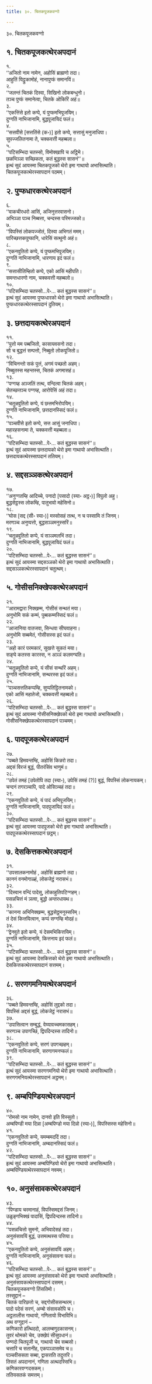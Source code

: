 ```yaml
---
title: ३०. चितकपूजकवग्गो

---
```

३०. चितकपूजकवग्गो  


## १. चितकपूजकत्थेरअपदानं

१.  
‘‘अजितो नाम नामेन, अहोसिं ब्राह्मणो तदा।  
आहुतिं यिट्ठुकामोहं, नानापुप्फं समानयिं॥  
२.  
‘‘जलन्तं चितकं दिस्वा, सिखिनो लोकबन्धुनो।  
तञ्च पुप्फं समानेत्वा, चितके ओकिरिं अहं॥  
३.  
‘‘एकत्तिंसे इतो कप्पे, यं पुप्फमभिपूजयिम्।  
दुग्गतिं नाभिजानामि, बुद्धपूजायिदं फलं॥  
४.  
‘‘सत्तवीसे [सत्ततिंसे (क॰)] इतो कप्पे, सत्तासुं मनुजाधिपा।  
सुपज्जलितनामा ते, चक्कवत्ती महब्बला॥  
५.  
‘‘पटिसम्भिदा चतस्सो, विमोक्खापि च अट्ठिमे।  
छळभिञ्ञा सच्छिकता, कतं बुद्धस्स सासनं’’॥  
इत्थं सुदं आयस्मा चितकपूजको थेरो इमा गाथायो अभासित्थाति।  
चितकपूजकत्थेरस्सापदानं पठमम्।  


## २. पुप्फधारकत्थेरअपदानं

६.  
‘‘वाकचीरधरो आसिं, अजिनुत्तरवासनो।  
अभिञ्ञा पञ्च निब्बत्ता, चन्दस्स परिमज्जको॥  
७.  
‘‘विपस्सिं लोकपज्जोतं, दिस्वा अभिगतं ममम्।  
पारिच्छत्तकपुप्फानि, धारेसिं सत्थुनो अहं॥  
८.  
‘‘एकनवुतितो कप्पे, यं पुप्फमभिपूजयिम्।  
दुग्गतिं नाभिजानामि, धारणाय इदं फलं॥  
९.  
‘‘सत्तासीतिम्हितो कप्पे, एको आसिं महीपति।  
समन्तधारणो नाम, चक्कवत्ती महब्बलो॥  
१०.  
‘‘पटिसम्भिदा चतस्सो…पे॰… कतं बुद्धस्स सासनं’’॥  
इत्थं सुदं आयस्मा पुप्फधारको थेरो इमा गाथायो अभासित्थाति।  
पुप्फधारकत्थेरस्सापदानं दुतियम्।  


## ३. छत्तदायकत्थेरअपदानं

११.  
‘‘पुत्तो मम पब्बजितो, कासायवसनो तदा।  
सो च बुद्धत्तं सम्पत्तो, निब्बुतो लोकपूजितो॥  
१२.  
‘‘विचिनन्तो सकं पुत्तं, अगमं पच्छतो अहम्।  
निब्बुतस्स महन्तस्स, चितकं अगमासहं॥  
१३.  
‘‘पग्गय्ह अञ्जलिं तत्थ, वन्दित्वा चितकं अहम्।  
सेतच्छत्तञ्च पग्गय्ह, आरोपेसिं अहं तदा॥  
१४.  
‘‘चतुन्नवुतितो कप्पे, यं छत्तमभिरोपयिम्।  
दुग्गतिं नाभिजानामि, छत्तदानस्सिदं फलं॥  
१५.  
‘‘पञ्चवीसे इतो कप्पे, सत्त आसुं जनाधिपा।  
महारहसनामा ते, चक्कवत्ती महब्बला॥  
१६.  
‘‘पटिसम्भिदा चतस्सो…पे॰… कतं बुद्धस्स सासनं’’॥  
इत्थं सुदं आयस्मा छत्तदायको थेरो इमा गाथायो अभासित्थाति।  
छत्तदायकत्थेरस्सापदानं ततियम्।  


## ४. सद्दसञ्ञकत्थेरअपदानं

१७.  
‘‘अनुग्गतम्हि आदिच्चे, पनादो [पसादो (स्या॰ अट्ठ॰)] विपुलो अहु।  
बुद्धसेट्ठस्स लोकम्हि, पातुभावो महेसिनो॥  
१८.  
‘‘घोस [सद्द (सी॰ स्या॰)] मस्सोसहं तत्थ, न च पस्सामि तं जिनम्।  
मरणञ्च अनुप्पत्तो, बुद्धसञ्ञमनुस्सरिं॥  
१९.  
‘‘चतुन्नवुतितो कप्पे, यं सञ्ञमलभिं तदा।  
दुग्गतिं नाभिजानामि, बुद्धपूजायिदं फलं॥  
२०.  
‘‘पटिसम्भिदा चतस्सो…पे॰… कतं बुद्धस्स सासनं’’॥  
इत्थं सुदं आयस्मा सद्दसञ्ञको थेरो इमा गाथायो अभासित्थाति।  
सद्दसञ्ञकत्थेरस्सापदानं चतुत्थम्।  


## ५. गोसीसनिक्खेपकत्थेरअपदानं

२१.  
‘‘आरामद्वारा निक्खम्म, गोसीसं सन्थतं मया।  
अनुभोमि सकं कम्मं, पुब्बकम्मस्सिदं फलं॥  
२२.  
‘‘आजानिया वातजवा, सिन्धवा सीघवाहना।  
अनुभोमि सब्बमेतं, गोसीसस्स इदं फलं॥  
२३.  
‘‘अहो कारं परमकारं, सुखत्ते सुकतं मया।  
सङ्घे कतस्स कारस्स, न अञ्ञं कलमग्घति॥  
२४.  
‘‘चतुन्नवुतितो कप्पे, यं सीसं सन्थरिं अहम्।  
दुग्गतिं नाभिजानामि, सन्थरस्स इदं फलं॥  
२५.  
‘‘पञ्चसत्ततिकप्पम्हि, सुप्पतिट्ठितनामको।  
एको आसिं महातेजो, चक्कवत्ती महब्बलो॥  
२६.  
‘‘पटिसम्भिदा चतस्सो…पे॰… कतं बुद्धस्स सासनं’’॥  
इत्थं सुदं आयस्मा गोसीसनिक्खेपको थेरो इमा गाथायो अभासित्थाति।  
गोसीसनिक्खेपकत्थेरस्सापदानं पञ्चमम्।  


## ६. पादपूजकत्थेरअपदानं

२७.  
‘‘पब्बते हिमवन्तम्हि, अहोसिं किन्नरो तदा।  
अद्दसं विरजं बुद्धं, पीतरंसिंव भाणुमं॥  
२८.  
‘‘उपेतं तमहं [उपेतोपि तदा (स्या॰), उपेसिं तमहं (?)] बुद्धं, विपस्सिं लोकनायकम्।  
चन्दनं तगरञ्चापि, पादे ओसिञ्चहं तदा॥  
२९.  
‘‘एकनवुतितो कप्पे, यं पादं अभिपूजयिम्।  
दुग्गतिं नाभिजानामि, पादपूजायिदं फलं॥  
३०.  
‘‘पटिसम्भिदा चतस्सो…पे॰… कतं बुद्धस्स सासनं’’॥  
इत्थं सुदं आयस्मा पादपूजको थेरो इमा गाथायो अभासित्थाति।  
पादपूजकत्थेरस्सापदानं छट्ठम्।  


## ७. देसकित्तकत्थेरअपदानं

३१.  
‘‘उपसालकनामोहं , अहोसिं ब्राह्मणो तदा।  
काननं वनमोगाळ्हं, लोकजेट्ठं नरासभं॥  
३२.  
‘‘दिस्वान वन्दिं पादेसु, लोकाहुतिपटिग्गहम्।  
पसन्नचित्तं मं ञत्वा, बुद्धो अन्तरधायथ॥  
३३.  
‘‘कानना अभिनिक्खम्म, बुद्धसेट्ठमनुस्सरिम्।  
तं देसं कित्तयित्वान, कप्पं सग्गम्हि मोदहं॥  
३४.  
‘‘द्वेनवुते इतो कप्पे, यं देसमभिकित्तयिम्।  
दुग्गतिं नाभिजानामि, कित्तनाय इदं फलं॥  
३५.  
‘‘पटिसम्भिदा चतस्सो…पे॰… कतं बुद्धस्स सासनं’’॥  
इत्थं सुदं आयस्मा देसकित्तको थेरो इमा गाथायो अभासित्थाति।  
देसकित्तकत्थेरस्सापदानं सत्तमम्।  


## ८. सरणगमनियत्थेरअपदानं

३६.  
‘‘पब्बते हिमवन्तम्हि, अहोसिं लुद्दको तदा।  
विपस्सिं अद्दसं बुद्धं, लोकजेट्ठं नरासभं॥  
३७.  
‘‘उपासित्वान सम्बुद्धं, वेय्यावच्चमकासहम्।  
सरणञ्च उपागच्छिं, द्विपदिन्दस्स तादिनो॥  
३८.  
‘‘एकनवुतितो कप्पे, सरणं उपगच्छहम्।  
दुग्गतिं नाभिजानामि, सरणागमनप्फलं॥  
३९.  
‘‘पटिसम्भिदा चतस्सो…पे॰… कतं बुद्धस्स सासनं’’॥  
इत्थं सुदं आयस्मा सरणगमनियो थेरो इमा गाथायो अभासित्थाति।  
सरणगमनियत्थेरस्सापदानं अट्ठमम्।  


## ९. अम्बपिण्डियत्थेरअपदानं

४०.  
‘‘रोमसो नाम नामेन, दानवो इति विस्सुतो।  
अम्बपिण्डी मया दिन्ना [अम्बपिण्डो मया दिन्नो (स्या॰)], विपस्सिस्स महेसिनो॥  
४१.  
‘‘एकनवुतितो कप्पे, यमम्बमददिं तदा।  
दुग्गतिं नाभिजानामि, अम्बदानस्सिदं फलं॥  
४२.  
‘‘पटिसम्भिदा चतस्सो…पे॰… कतं बुद्धस्स सासनं’’॥  
इत्थं सुदं आयस्मा अम्बपिण्डियो थेरो इमा गाथायो अभासित्थाति।  
अम्बपिण्डियत्थेरस्सापदानं नवमम्।  


## १०. अनुसंसावकत्थेरअपदानं

४३.  
‘‘पिण्डाय चरमानाहं, विपस्सिमद्दसं जिनम्।  
उळुङ्गभिक्खं पादासिं, द्विपदिन्दस्स तादिनो॥  
४४.  
‘‘पसन्नचित्तो सुमनो, अभिवादेसहं तदा।  
अनुसंसावयिं बुद्धं, उत्तमत्थस्स पत्तिया॥  
४५.  
‘‘एकनवुतितो कप्पे, अनुसंसावयिं अहम्।  
दुग्गतिं नाभिजानामि, अनुसंसावना फलं॥  
४६.  
‘‘पटिसम्भिदा चतस्सो…पे॰… कतं बुद्धस्स सासनं’’॥  
इत्थं सुदं आयस्मा अनुसंसावको थेरो इमा गाथायो अभासित्थाति।  
अनुसंसावकत्थेरस्सापदानं दसमम्।  
चितकपूजकवग्गो तिंसतिमो।  
तस्सुद्दानं –  
चितकं पारिछत्तो च, सद्दगोसीससन्थरम्।  
पादो पदेसं सरणं, अम्बो संसावकोपि च।  
अट्ठतालीस गाथायो, गणितायो विभाविभि॥  
अथ वग्गुद्दानं –  
कणिकारो हत्थिददो, आलम्बणुदकासनम्।  
तुवरं थोमको चेव, उक्खेपं सीसुपधानं॥  
पण्णदो चितपूजी च, गाथायो चेव सब्बसो।  
चत्तारि च सतानीह, एकपञ्ञासमेव च॥  
पञ्चवीससता सब्बा, द्वासत्तति तदुत्तरि।  
तिसतं अपदानानं, गणिता अत्थदस्सिभि॥  
कणिकारवग्गदसकम्।  
ततियसतकं समत्तम्।  